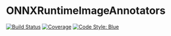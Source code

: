 # ONNXRuntimeImageAnnotators

[![Build Status](https://github.com/IHPSystems/ONNXRuntimeImageAnnotators.jl/actions/workflows/CI.yml/badge.svg?branch=master)](https://github.com/IHPSystems/ONNXRuntimeImageAnnotators.jl/actions/workflows/CI.yml?query=branch%3Amaster)
[![Coverage](https://codecov.io/gh/IHPSystems/ONNXRuntimeImageAnnotators.jl/branch/master/graph/badge.svg)](https://codecov.io/gh/IHPSystems/ONNXRuntimeImageAnnotators.jl)
[![Code Style: Blue](https://img.shields.io/badge/code%20style-blue-4495d1.svg)](https://github.com/invenia/BlueStyle)
